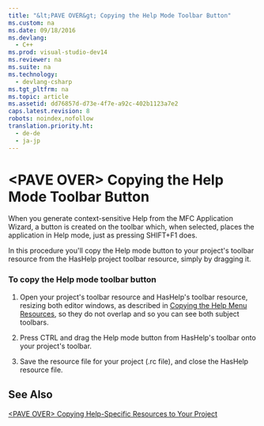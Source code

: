 ```yaml
---
title: "&lt;PAVE OVER&gt; Copying the Help Mode Toolbar Button"
ms.custom: na
ms.date: 09/18/2016
ms.devlang: 
  - C++
ms.prod: visual-studio-dev14
ms.reviewer: na
ms.suite: na
ms.technology: 
  - devlang-csharp
ms.tgt_pltfrm: na
ms.topic: article
ms.assetid: dd76857d-d73e-4f7e-a92c-402b1123a7e2
caps.latest.revision: 8
robots: noindex,nofollow
translation.priority.ht: 
  - de-de
  - ja-jp
---
```

# &lt;PAVE OVER&gt; Copying the Help Mode Toolbar Button
When you generate context-sensitive Help from the MFC Application Wizard, a button is created on the toolbar which, when selected, places the application in Help mode, just as pressing SHIFT+F1 does.  
  
 In this procedure you'll copy the Help mode button to your project's toolbar resource from the HasHelp project toolbar resource, simply by dragging it.  
  
### To copy the Help mode toolbar button  
  
1.  Open your project's toolbar resource and HasHelp's toolbar resource, resizing both editor windows, as described in [Copying the Help Menu Resources](../vs140/-PAVE-OVER--Copying-the-Help-Menu-Resources.md), so they do not overlap and so you can see both subject toolbars.  
  
2.  Press CTRL and drag the Help mode button from HasHelp's toolbar onto your project's toolbar.  
  
3.  Save the resource file for your project (.rc file), and close the HasHelp resource file.  
  
## See Also  
 [<PAVE OVER\> Copying Help-Specific Resources to Your Project](../vs140/-PAVE-OVER--Copying-Help-Specific-Resources-to-Your-Project.md)